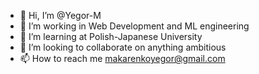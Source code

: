 - 👋 Hi, I’m @Yegor-M
- 👀 I’m working in Web Development and ML engineering
- 🌱 I’m learning at Polish-Japanese University
- 💞️ I’m looking to collaborate on anything ambitious
- 📫 How to reach me makarenkoyegor@gmail.com
